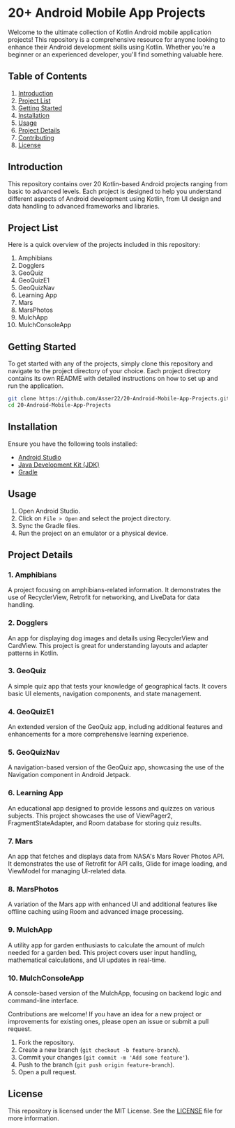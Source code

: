 # 20+ Android Mobile App Projects

Welcome to the ultimate collection of Kotlin Android mobile application projects! This repository is a comprehensive resource for anyone looking to enhance their Android development skills using Kotlin. Whether you're a beginner or an experienced developer, you'll find something valuable here.

## Table of Contents

1. [Introduction](#introduction)
2. [Project List](#project-list)
3. [Getting Started](#getting-started)
4. [Installation](#installation)
5. [Usage](#usage)
6. [Project Details](#project-details)
7. [Contributing](#contributing)
8. [License](#license)

## Introduction

This repository contains over 20 Kotlin-based Android projects ranging from basic to advanced levels. Each project is designed to help you understand different aspects of Android development using Kotlin, from UI design and data handling to advanced frameworks and libraries.

## Project List

Here is a quick overview of the projects included in this repository:

1. Amphibians
2. Dogglers
3. GeoQuiz
4. GeoQuizE1
5. GeoQuizNav
6. Learning App
7. Mars
8. MarsPhotos
9. MulchApp
10. MulchConsoleApp

## Getting Started

To get started with any of the projects, simply clone this repository and navigate to the project directory of your choice. Each project directory contains its own README with detailed instructions on how to set up and run the application.

```sh
git clone https://github.com/Asser22/20-Android-Mobile-App-Projects.git
cd 20-Android-Mobile-App-Projects
```

## Installation

Ensure you have the following tools installed:

- [Android Studio](https://developer.android.com/studio)
- [Java Development Kit (JDK)](https://www.oracle.com/java/technologies/javase-jdk11-downloads.html)
- [Gradle](https://gradle.org/install/)

## Usage

1. Open Android Studio.
2. Click on `File > Open` and select the project directory.
3. Sync the Gradle files.
4. Run the project on an emulator or a physical device.

## Project Details

### 1. Amphibians
A project focusing on amphibians-related information. It demonstrates the use of RecyclerView, Retrofit for networking, and LiveData for data handling.

### 2. Dogglers
An app for displaying dog images and details using RecyclerView and CardView. This project is great for understanding layouts and adapter patterns in Kotlin.

### 3. GeoQuiz
A simple quiz app that tests your knowledge of geographical facts. It covers basic UI elements, navigation components, and state management.

### 4. GeoQuizE1
An extended version of the GeoQuiz app, including additional features and enhancements for a more comprehensive learning experience.

### 5. GeoQuizNav
A navigation-based version of the GeoQuiz app, showcasing the use of the Navigation component in Android Jetpack.

### 6. Learning App
An educational app designed to provide lessons and quizzes on various subjects. This project showcases the use of ViewPager2, FragmentStateAdapter, and Room database for storing quiz results.

### 7. Mars
An app that fetches and displays data from NASA's Mars Rover Photos API. It demonstrates the use of Retrofit for API calls, Glide for image loading, and ViewModel for managing UI-related data.

### 8. MarsPhotos
A variation of the Mars app with enhanced UI and additional features like offline caching using Room and advanced image processing.

### 9. MulchApp
A utility app for garden enthusiasts to calculate the amount of mulch needed for a garden bed. This project covers user input handling, mathematical calculations, and UI updates in real-time.

### 10. MulchConsoleApp
A console-based version of the MulchApp, focusing on backend logic and command-line interface.


Contributions are welcome! If you have an idea for a new project or improvements for existing ones, please open an issue or submit a pull request.

1. Fork the repository.
2. Create a new branch (`git checkout -b feature-branch`).
3. Commit your changes (`git commit -m 'Add some feature'`).
4. Push to the branch (`git push origin feature-branch`).
5. Open a pull request.

## License

This repository is licensed under the MIT License. See the [LICENSE](LICENSE) file for more information.
